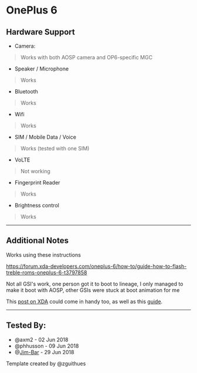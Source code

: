 # OnePlus 6

## Hardware Support

* Camera:
> Works with both AOSP camera and OP6-specific MGC

* Speaker / Microphone
> Works

* Bluetooth
> Works

* Wifi
> Works

* SIM / Mobile Data / Voice
> Works (tested with one SIM)

* VoLTE
> Not working

* Fingerprint Reader
> Works

* Brightness control
> Works

***
## Additional Notes

Works using these instructions

https://forum.xda-developers.com/oneplus-6/how-to/guide-how-to-flash-treble-roms-oneplus-6-t3797858

Not all GSI's work, one person got it to boot to lineage, I only managed to make it boot with AOSP, other GSIs were stuck at boot animation for me

This [post on XDA](https://forum.xda-developers.com/oneplus-6/how-to/treble-mistery-solved-developer-t3800716) could come in handy too, as well as this [guide](https://gist.github.com/Jim-Bar/a74dc9f45d049340c2a8576f2bdef701).

***


## Tested By:
* @axm2 - 02 Jun 2018
* @phhusson - 09 Jun 2018
* @[Jim-Bar](https://github.com/Jim-Bar) - 29 Jun 2018

Template created by @zguithues


